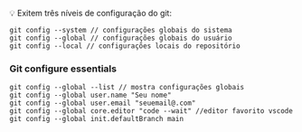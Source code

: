 <!-- 
    Crie uma chave ssh com nome persinalizado
    ssh-keygen -t rsa -b 2048 -f ~/.ssh/minha_chave_customizada
 -->

:bulb: Exitem  três níveis de configuração do git:

    git config --system // configurações globais do sistema
    git config --global // configurações globais do usuário
    git config --local // configurações locais do repositório

### Git configure essentials

    git config --global --list // mostra configurações globais
    git config --global user.name "Seu nome"
    git config --global user.email "seuemail@.com"
    git config --global core.editor "code --wait" //editor favorito vscode
    git config --global init.defaultBranch main


